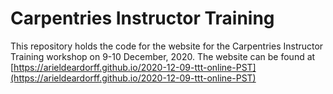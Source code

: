 # Carpentries Instructor Training

This repository holds the code for the website for the Carpentries Instructor Training workshop on 9-10 December, 2020. The website can be found at [https://arieldeardorff.github.io/2020-12-09-ttt-online-PST](https://arieldeardorff.github.io/2020-12-09-ttt-online-PST)
